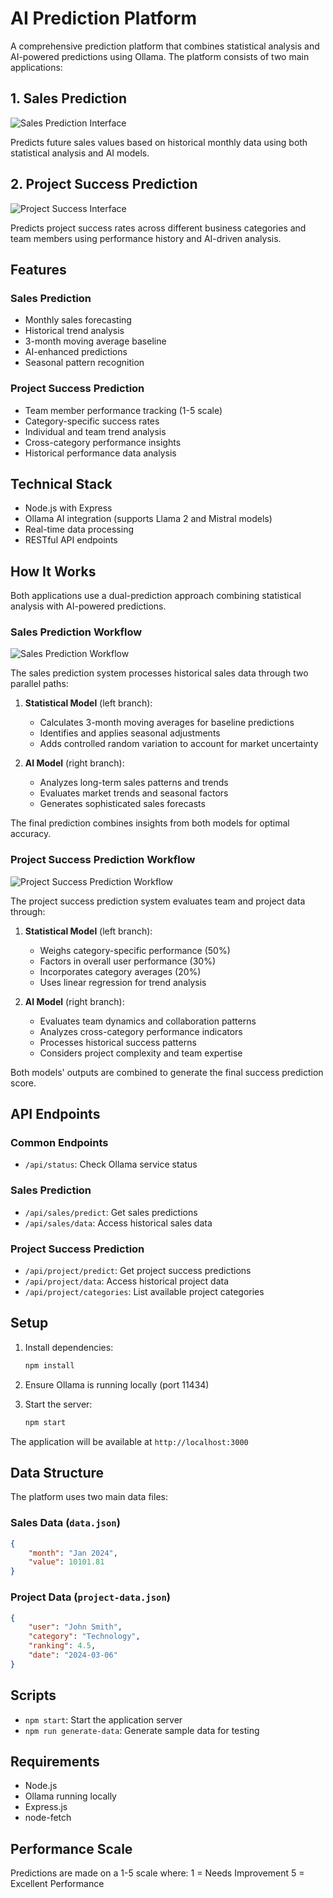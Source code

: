 # AI Prediction Platform

A comprehensive prediction platform that combines statistical analysis and AI-powered predictions using Ollama. The platform consists of two main applications:

## 1. Sales Prediction
![Sales Prediction Interface](image1.png)

Predicts future sales values based on historical monthly data using both statistical analysis and AI models.

## 2. Project Success Prediction
![Project Success Interface](image2.png)

Predicts project success rates across different business categories and team members using performance history and AI-driven analysis.

## Features

### Sales Prediction
- Monthly sales forecasting
- Historical trend analysis
- 3-month moving average baseline
- AI-enhanced predictions
- Seasonal pattern recognition

### Project Success Prediction
- Team member performance tracking (1-5 scale)
- Category-specific success rates
- Individual and team trend analysis
- Cross-category performance insights
- Historical performance data analysis

## Technical Stack

- Node.js with Express
- Ollama AI integration (supports Llama 2 and Mistral models)
- Real-time data processing
- RESTful API endpoints

## How It Works

Both applications use a dual-prediction approach combining statistical analysis with AI-powered predictions.

### Sales Prediction Workflow

![Sales Prediction Workflow](public/image1.png)

The sales prediction system processes historical sales data through two parallel paths:
1. **Statistical Model** (left branch):
   - Calculates 3-month moving averages for baseline predictions
   - Identifies and applies seasonal adjustments
   - Adds controlled random variation to account for market uncertainty

2. **AI Model** (right branch):
   - Analyzes long-term sales patterns and trends
   - Evaluates market trends and seasonal factors
   - Generates sophisticated sales forecasts

The final prediction combines insights from both models for optimal accuracy.

### Project Success Prediction Workflow

![Project Success Prediction Workflow](public/image2.png)

The project success prediction system evaluates team and project data through:
1. **Statistical Model** (left branch):
   - Weighs category-specific performance (50%)
   - Factors in overall user performance (30%)
   - Incorporates category averages (20%)
   - Uses linear regression for trend analysis

2. **AI Model** (right branch):
   - Evaluates team dynamics and collaboration patterns
   - Analyzes cross-category performance indicators
   - Processes historical success patterns
   - Considers project complexity and team expertise

Both models' outputs are combined to generate the final success prediction score.

## API Endpoints

### Common Endpoints
- `/api/status`: Check Ollama service status

### Sales Prediction
- `/api/sales/predict`: Get sales predictions
- `/api/sales/data`: Access historical sales data

### Project Success Prediction
- `/api/project/predict`: Get project success predictions
- `/api/project/data`: Access historical project data
- `/api/project/categories`: List available project categories

## Setup

1. Install dependencies:
   ```bash
   npm install
   ```

2. Ensure Ollama is running locally (port 11434)

3. Start the server:
   ```bash
   npm start
   ```

The application will be available at `http://localhost:3000`

## Data Structure

The platform uses two main data files:

### Sales Data (`data.json`)
```json
{
    "month": "Jan 2024",
    "value": 10101.81
}
```

### Project Data (`project-data.json`)
```json
{
    "user": "John Smith",
    "category": "Technology",
    "ranking": 4.5,
    "date": "2024-03-06"
}
```

## Scripts

- `npm start`: Start the application server
- `npm run generate-data`: Generate sample data for testing

## Requirements

- Node.js
- Ollama running locally
- Express.js
- node-fetch

## Performance Scale

Predictions are made on a 1-5 scale where:
1 = Needs Improvement
5 = Excellent Performance
